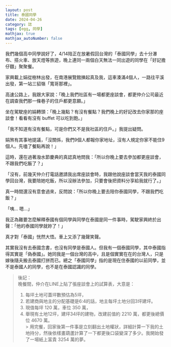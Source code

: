 ```yaml
---
layout: post
title: 泰國同學
date: 2024-04-26
category: 誌
tags: [egg, 同學]
mathjax: true
mathjax_autoNumber: false
---
```


我們幾個高中同學說好了，4/14陪正在放暑假回台灣的「泰國同學」去十分瀑布、搭火車、放天燈等旅遊，晚上連同一兩個白天無法一同出遊的同學在「好記擔仔麵」聚聚餐。

<!--more-->
 
家興載上娟從樹林出發，在南港展覽館揀起真及我，這車湊滿4個人，一路往平溪出發，第一站三貂嶺「寬哥那裡」。

高速公路上，我跟大家說：「晚上我們社區有一場都更座談會，都更仲介公司最近在調查我們那一條巷子的住戶都更意願。」

坐在駕駛座的娟轉頭：「晚上幾點？有沒有餐點？我們晚上的好記改去你家那的座談會！看看有沒有 buffet 可以吃到飽。」

「我不知道有沒有餐點，可是你們又不是我社區的住戶。」我提出疑問。 

娟煞有其事地提議，「沒關係，我們9個人都報你家地址，沒有人規定你家不能住9個人。先嗑了餐點再說！」

這時，還在過著潑水節慶典的真認真地問我：「所以你晚上要去參加都更座談會，不跟我們吃飯了？」 

「沒有，前幾天仲介打電話邀請我出席座談會時，我跟他說座談會當天我的泰國同學回台灣，我要陪她吃飯，所以沒辦法參加，只要會後把資料分享給我就行了。」

真一時間還沒有意會過來，反問說：「所以你晚上要去陪你泰國同學，不跟我們吃飯？」

「咦... 嗯…」

我正為難要怎麼解釋泰國有個同學與同學在泰國是同一件事時，駕駛家興終於出聲：「他的泰國同學就妳了！」

真才對「泰國」恍然大悟。車上又添了幾聲笑聲。

其實我沒有去泰國念書，也沒有同學是泰國人。但我有一個泰國同學，其中泰國指得其實是「偽泰國」。她同我是一個台灣的高中，且是個實實在在的台灣人，只是嫁後隨夫搬去泰國打拼而已。總之「泰國同學」指的是現在住泰國的以前同學，並不是泰國人的同學，也不是在泰國認識的同學。

> 後記：<br>
> 晚餐間，仲介在LINE上貼了張座談會上的試算表，大意是：
> 1. 每坪土地可蓋坪數預估為5坪，
> 2. 若建商與地主的分配基礎是6:4的話，地主每坪土地分回3坪建坪。
> 3. 現值每坪 120 萬，車位 350 萬，
> 4. 舉現有土地12坪，建坪34坪的建物，改建前值約 2210 萬，都更後總價位 4670 萬。<br>> 
> 用完餐，回家後第一件事是立刻翻出土地權狀，詳細計算一下我的土地持分，然後依樣畫葫蘆計算了一下都更後口袋變深了多少。我開始發了一場紙上富貴 3254 萬的夢。

